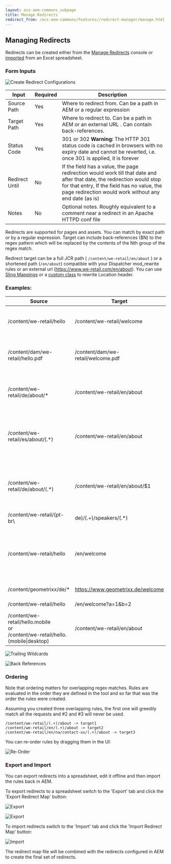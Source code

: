 ```yaml
---
layout: acs-aem-commons_subpage
title: Manage Redirects
redirect_from: /acs-aem-commons/features//redirect-manager/manage.html
---
```


## Managing Redirects

Redirects can be created either from the [Manage Redirects](http://localhost:4502/apps/acs-commons/content/redirect-manager.html/conf/global/settings/redirects) console
or [imported](#export-and-import) from an Excel spreadsheet.

### Form Inputs

![Create Redirect Configurations](images/create-rule.png)


| Input        | Required          | Description          |
| ------------- |-------------|-------------|
| Source Path | Yes | Where to redirect from. Can be a path in AEM or a regular expression |
| Target Path | Yes | Where to redirect to. Can be a path in AEM or an external URL . Can contain back-references. |
| Status Code | Yes | 301 or 302 **Warning:** The HTTP 301 status code is cached in browsers with no expiry date and cannot be reverted, i.e. once 301 is applied, it is forever |
| Redirect Until | No | If the field has a value, the page redirection would work till that date and after that date, the redirection would stop for that entry, If the field has no value, the page redirection would work without any end date (as is)|
| Notes | No | Optional notes. Roughly equivalent to a comment near a redirect in an Apache HTTPD conf file |

Redirects are supported for pages and assets. You can match by exact path or by a regular expression.
Target can include back-references ($N) to the regex pattern which will be replaced by the contents of the Nth group of 
the regex match.

Redirect target can be a full JCR path ( `/content/we-retail/en/about` ) or a shortened path (`/en/about`) compatible with 
your Dispatcher mod_rewrite rules or an external url (https://www.we-retail.com/en/about). 
You can use [Sling Mappings](./mappings.html) or a [custom class](./mappings.html#custom-location-rewriter) to rewrite Location header.

### Examples:

| Source                                                                                    | Target                            | Description                                                                                                                                                                                           |
|-------------------------------------------------------------------------------------------|-----------------------------------|-------------------------------------------------------------------------------------------------------------------------------------------------------------------------------------------------------|
| /content/we-retail/hello                                                                  | /content/we-retail/welcome        | Match a page by path. Redirect `/content/we-retail/hello` to `/content/we-retail/welcome`                                                                                                             |
| /content/dam/we-retail/hello.pdf                                                          | /content/dam/we-retail/welcome.pdf | Match an asset by path. Redirect `/content/dam/we-retail/hello.pdf` to `/content/dam/we-retail/welcome.pdf`                                                                                           |
| /content/we-retail/de/about/*                                                             | /content/we-retail/en/about       | Wildcard Match.  Redirect all pages that start with `/content/we-retail/de/about/*` to `/content/we-retail/en/about`                                                                                  |
| /content/we-retail/es/about/(.*)                                                          | /content/we-retail/en/about       | Regex Match equivalent to `/content/we-retail/de/about/*`.  Redirect all pages that match `/content/we-retail/de/about/(.*)` to `/content/we-retail/en/about`                                         |
| /content/we-retail/de/about/(.*)                                                          | /content/we-retail/en/about/$1    | Use a back-reference to redirect german pages (de) to  their english versions (en), e.g. `/content/we-retail/de/about/team => /content/we-retail/en/about/team`                                       |
| /content/we-retail/(pt-br\                                                                | de)/(.+)/speakers/(.*)            | /content/we-retail/en/$1/conference/$2                                                                                                                                                                | An example with two back references.  |
| /content/we-retail/hello                                                                  | /en/welcome                       | Return a shortened url (`/en/welcome`) instead of `/content/we-retail/en/welcome` . This will work assuming your dispatcher configuration rewrites `/en/welcome` into `/content/we-retail/en/welcome` |
| /content/geometrixx/de/*                                                                  | https://www.geometrixx.de/welcome | Redirect to an external domain                                                                                                                                                                        |
| /content/we-retail/hello                                                                  | /en/welcome?a=1&b=2               | Redirect target can include a query string                                                                                                                                                            |
| /content/we-retail/hello.mobile<br/>or<br/>/content/we-retail/hello\.(mobile&#124;desktop) | /content/we-retail/en/about | Match url with a specific selector . Since v5.3.3.                                                                                                                                                    |


![Trailing Wildcards](images/trailing-wildcard-1.png)

![Back References](images/regex-backref.png)


### Ordering

Note that ordering matters for overlapping regex matches.
Rules are evaluated in the order they are defined in the tool and so far that was the order the rules were created.

Assuming you created three overlapping rules, the first one will greedily match all the requests and #2 and #3 will never be used.

```
/content/we-retail/(.+)/about -> target1
/content/we-retail/en/(.+)/about -> target2
/content/we-retail/en/na/contact-us/(.+)/about -> target3
```

You can re-order rules by dragging them in the UI:

![Re-Order](images/drag.png)

### Export and Import

 You can export redirects into a spreadsheet, edit it offline and then import the rules back in AEM. 
 
To export redirects to a spreadsheet switch to the 'Export' tab and click the 'Export Redirect Map' button:

![Export](images/export.png)

![Export](images/export-xls.png)

To import redirects switch to the 'Import' tab and click the 'Import Redirect Map' button:

![Import](images/import.png)

The redirect map file will be combined with the redirects configured in AEM to create the final set of redirects. 

